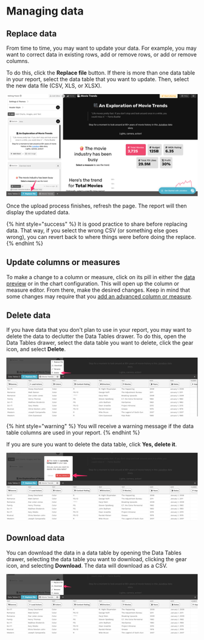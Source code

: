 # Managing data

## Replace data

From time to time, you may want to update your data. For example, you may want to correct data in existing rows, add or remove rows, or add or remove columns.&#x20;

To do this, click the **Replace file** button. If there is more than one data table in your report, select the data table that you want to update. Then, select the new data file (CSV, XLS, or XLSX).

![Select the Replace file button to update a data table](<../../.gitbook/assets/image (380).png>)

Once the upload process finishes, refresh the page. The report will then display the updated data.&#x20;

{% hint style="success" %}
It is good practice to share before replacing data. That way, if you select the wrong CSV (or something else goes wrong), you can revert back to where things were before doing the replace.
{% endhint %}

## Update columns or measures

To make a change to a column or measure, click on its pill in either the [data preview](the-data-preview.md) or in the chart configuration. This will open up the column or measure editor. From there, make the desired changes. Keep in mind that some changes may require that you [add an advanced column or measure](advanced-ingredients/).

## Delete data

If you have data that you don't plan to use in your report, you may want to delete the data to declutter the Data Tables drawer. To do this, open the Data Tables drawer, select the data table you want to delete, click the gear icon, and select **Delete**.

![Deleting a data table](<../../.gitbook/assets/image (381) (1).png>)

{% hint style="warning" %}
You will receive a warning message if the data table columns are used in your report.&#x20;
{% endhint %}

If you are sure you want to delete the data table, click **Yes, delete it**.

![A warning message appears if you attempt to delete a data table that is used in the report](<../../.gitbook/assets/image (359).png>)

## Download data

You can download the data in a data table by opening the Data Tables drawer, selecting the data table you want to download, clicking the gear icon, and selecting **Download**. The data will download as a CSV.

![Downloading data](<../../.gitbook/assets/image (348).png>)

